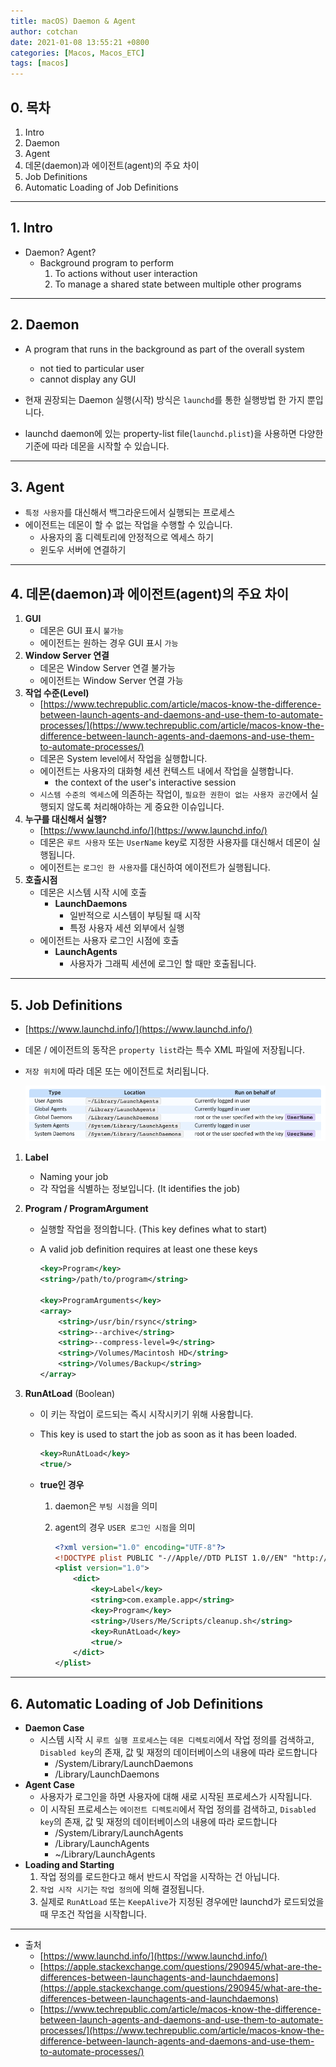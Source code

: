 ```yaml
---
title: macOS) Daemon & Agent
author: cotchan
date: 2021-01-08 13:55:21 +0800
categories: [Macos, Macos_ETC]
tags: [macos]
---
```



## 0. 목차

1. Intro
2. Daemon
3. Agent
4. 데몬(daemon)과 에이전트(agent)의 주요 차이
5. Job Definitions
6. Automatic Loading of Job Definitions

---

## 1. Intro

- Daemon? Agent?
    - Background program to perform
        1. To actions without user interaction
        2. To manage a shared state between multiple other programs

---

## 2. Daemon

- A program that runs in the background as part of the overall system
    - not tied to particular user
    - cannot display any GUI

- 현재 권장되는 Daemon 실행(시작) 방식은 `launchd`를 통한 실행방법 한 가지 뿐입니다.
- launchd daemon에 있는 property-list file(`launchd.plist`)을 사용하면 다양한 기준에 따라 데몬을 시작할 수 있습니다.

---

## 3. Agent

- `특정 사용자`를 대신해서 백그라운드에서 실행되는 프로세스
- 에이전트는 데몬이 할 수 없는 작업을 수행할 수 있습니다.
    - 사용자의 홈 디렉토리에 안정적으로 엑세스 하기
    - 윈도우 서버에 연결하기

---

## 4. 데몬(daemon)과 에이전트(agent)의 주요 차이

1. **GUI**
    - 데몬은 GUI 표시 `불가능`
    - 에이전트는 원하는 경우 GUI 표시 `가능`
2. **Window Server 연결** 
    - 데몬은 Window Server 연결 불가능
    - 에이전트는 Window Server 연결 가능
3. **작업 수준(Level)**
    - [https://www.techrepublic.com/article/macos-know-the-difference-between-launch-agents-and-daemons-and-use-them-to-automate-processes/](https://www.techrepublic.com/article/macos-know-the-difference-between-launch-agents-and-daemons-and-use-them-to-automate-processes/)
    - 데몬은 System level에서 작업을 실행합니다.
    - 에이전트는 사용자의 대화형 세션 컨텍스트 내에서 작업을 실행합니다.
        - the context of the user's interactive session
    - `시스템 수준의 엑세스`에 의존하는 작업이, `필요한 권한이 없는 사용자 공간`에서 실행되지 않도록 처리해야하는 게 중요한 이슈입니다.
4. **누구를 대신해서 실행?**
    - [https://www.launchd.info/](https://www.launchd.info/)
    - 데몬은 `루트 사용자` 또는 `UserName` key로 지정한 사용자를 대신해서 데몬이 실행됩니다.
    - 에이전트는 `로그인 한 사용자`를 대신하여 에이전트가 실행됩니다.
5. **호출시점**
    - 데몬은 시스템 시작 시에 호출
        - **LaunchDaemons**
            - 일반적으로 시스템이 부팅될 때 시작
            - 특정 사용자 세션 외부에서 실행
    - 에이전트는 사용자 로그인 시점에 호출
        - **LaunchAgents**
            - 사용자가 그래픽 세션에 로그인 할 때만 호출됩니다.

---

## 5. Job Definitions

- [https://www.launchd.info/](https://www.launchd.info/)
- 데몬 / 에이전트의 동작은 `property list`라는 특수 XML 파일에 저장됩니다.
- `저장 위치`에 따라 데몬 또는 에이전트로 처리됩니다.

    ![Desktop View](/assets/img/post/macos/2021-01-08-macos-daemonAndAgentType.png)

1. **Label**
    - Naming your job
    - 각 작업을 식별하는 정보입니다. (It identifies the job)
2. **Program / ProgramArgument**
    - 실행할 작업을 정의합니다. (This key defines what to start)
    - A valid job definition requires at least one these keys

        ```xml
        <key>Program</key>
        <string>/path/to/program</string>

        <key>ProgramArguments</key>
        <array>
        	<string>/usr/bin/rsync</string>
        	<string>--archive</string>
        	<string>--compress-level=9</string>
        	<string>/Volumes/Macintosh HD</string>
        	<string>/Volumes/Backup</string>
        </array>
        ```

3. **RunAtLoad** (Boolean)
    - 이 키는 작업이 로드되는 즉시 시작시키기 위해 사용합니다.
    - This key is used to start the job as soon as it has been loaded.

        ```xml
        <key>RunAtLoad</key>
        <true/>
        ```

    - **true인 경우**
        1. daemon은 `부팅 시점`을 의미
        2. agent의 경우 `USER 로그인 시점`을 의미

            ```xml
            <?xml version="1.0" encoding="UTF-8"?>
            <!DOCTYPE plist PUBLIC "-//Apple//DTD PLIST 1.0//EN" "http://www.apple.com/DTDs/PropertyList-1.0.dtd">
            <plist version="1.0">
            	<dict>
            		<key>Label</key>
            		<string>com.example.app</string>
            		<key>Program</key>
            		<string>/Users/Me/Scripts/cleanup.sh</string>
            		<key>RunAtLoad</key>
            		<true/>
            	</dict>
            </plist>
            ```

---

## 6. Automatic Loading of Job Definitions

- **Daemon Case**
    - 시스템 시작 시 `루트 실행 프로세스`는 `데몬 디렉토리`에서 작업 정의를 검색하고, `Disabled key`의 존재, 값 및 재정의 데이터베이스의 내용에 따라 로드합니다
        - /System/Library/LaunchDaemons
        - /Library/LaunchDaemons
- **Agent Case**
    - 사용자가 로그인을 하면 사용자에 대해 새로 시작된 프로세스가 시작됩니다.
    - 이 시작된 프로세스는 `에이전트 디렉토리`에서 작업 정의를 검색하고, `Disabled key`의 존재, 값 및 재정의 데이터베이스의 내용에 따라 로드합니다
        - /System/Library/LaunchAgents
        - /Library/LaunchAgents
        - ~/Library/LaunchAgents
- **Loading and Starting**
    1. 작업 정의를 로드한다고 해서 반드시 작업을 시작하는 건 아닙니다.
    2. `작업 시작 시기`는 `작업 정의`에 의해 결정됩니다.
    3. 실제로 `RunAtLoad` 또는 `KeepAlive`가 지정된 경우에만 launchd가 로드되었을 때 무조건 작업을 시작합니다.

---

- 출처
    - [https://www.launchd.info/](https://www.launchd.info/)
    - [https://apple.stackexchange.com/questions/290945/what-are-the-differences-between-launchagents-and-launchdaemons](https://apple.stackexchange.com/questions/290945/what-are-the-differences-between-launchagents-and-launchdaemons)
    - [https://www.techrepublic.com/article/macos-know-the-difference-between-launch-agents-and-daemons-and-use-them-to-automate-processes/](https://www.techrepublic.com/article/macos-know-the-difference-between-launch-agents-and-daemons-and-use-them-to-automate-processes/)
